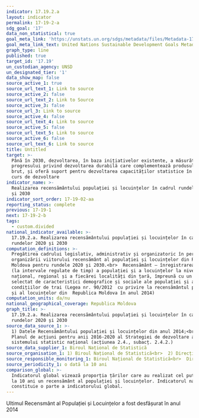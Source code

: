 ```yaml
---
indicator: 17.19.2.a
layout: indicator
permalink: 17-19-2-a
sdg_goal: '17'
data_non_statistical: true
goal_meta_link: 'https://unstats.un.org/sdgs/metadata/files/Metadata-17-19-02a.pdf'
goal_meta_link_text: United Nations Sustainable Development Goals Metadata (pdf 468kB)
graph_type: line
published: true
target_id: '17.19'
un_custodian_agency: UNSD
un_designated_tier: '1'
data_show_map: false
source_active_1: true
source_url_text_1: Link to source
source_active_2: false
source_url_text_2: Link to Source
source_active_3: false
source_url_3: Link to source
source_active_4: false
source_url_text_4: Link to source
source_active_5: false
source_url_text_5: Link to source
source_active_6: false
source_url_text_6: Link to source
title: Untitled
target: >-
  Până în 2030, dezvoltarea, în baza inițiativelor existente, a măsurătorilor
  progresului privind dezvoltarea durabilă care complementează produsul intern
  brut, și oferă suport pentru dezvoltarea capacităților statistice în țările în
  curs de dezvoltare
indicator_name: >-
  Realizarea recensământului populației și locuințelor în cadrul rundelor 2020
  și 2030
indicator_sort_order: 17-19-02-aa
reporting_status: complete
previous: 17-19-1
next: 17-19-2-b
tags:
  - custom.divided
national_indicator_available: >-
  17.19.2.a. Realizarea recensământului populației și locuințelor în cadrul
  rundelor 2020 și 2030
computation_definitions: >-
  Pregătirea cadrului legislativ, administrativ și organizatoric în perspectiva
  organizării viitorului recensământ al populației și locuințelor din Republica
  Moldova pentru rundele 2020 și 2030.<br>  Recensământ – înregistrarea oficială
  (la intervale regulate de timp) a populației și a locuințelor la nivel
  național, regional și a fiecărei localități din țară, împreună cu un număr
  selectat de caracteristici demografice și sociale ale populației și ale
  condițiilor de trai (Legea nr. 90/2012  cu privire la recensământul populației
  și al locuințelor din  Republica Moldova în anul 2014)
computation_units: da/nu
national_geographical_coverage: Republica Moldova
graph_title: >-
  17.19.2.a. Realizarea recensământului populației și locuințelor în cadrul
  rundelor 2020 și 2030
source_data_source_1: >-
  1) Datele Recensământului populației și locuințelor din anul 2014;<br>  2)
  Planul de acțiuni pentru anii 2016-2020 al Strategiei de dezvoltare a
  sistemului statistic național (acțiunea 2.4., subacț. 2.4.2.)
source_data_supplier_1: Biroul Național de Statistică
source_organisation_1: 1) Biroul Național de Statistică<br>  2) Direcția Statistică a ONU
source_responsible_monitoring_1: Biroul Național de Statistică<br>  Direcția Statistică a ONU
source_periodicity_1: o dată la 10 ani
comparison_global: >-
  Indicatorul global vizează proporția țărilor care au realizat cel puțin o dată
  la 10 ani un recensământ al populației și locuințelor. Indicatorul național
  constituie o parte a indicatorului global.
---
```

Ultimul Recensmânt al Populației și Locuințelor a fost desfășurat în anul 2014 